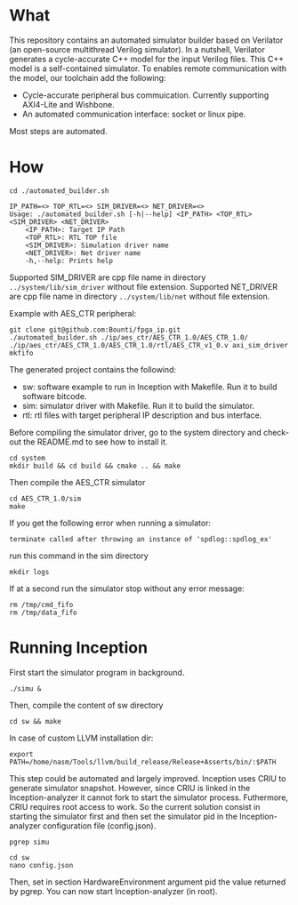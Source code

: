 # What

This repository contains an automated simulator builder based on Verilator (an open-source multithread Verilog simulator).
In a nutshell, Verilator generates a cycle-accurate C++ model for the input Verilog files.
This C++ model is a self-contained simulator. To enables remote communication with the model, our toolchain add the following:
* Cycle-accurate peripheral bus commuication. Currently supporting AXI4-Lite and Wishbone.
* An automated communication interface: socket or linux pipe.

Most steps are automated.

# How

```
cd ./automated_builder.sh

IP_PATH=<> TOP_RTL=<> SIM_DRIVER=<> NET_DRIVER=<>
Usage: ./automated_builder.sh [-h|--help] <IP_PATH> <TOP_RTL> <SIM_DRIVER> <NET_DRIVER>
	<IP_PATH>: Target IP Path
	<TOP_RTL>: RTL TOP file
	<SIM_DRIVER>: Simulation driver name
	<NET_DRIVER>: Net driver name
	-h,--help: Prints help
```

Supported SIM_DRIVER are cpp file name in directory ```../system/lib/sim_driver``` without file extension.
Supported NET_DRIVER are cpp file name in directory ```../system/lib/net``` without file extension.

Example with AES_CTR peripheral:

```
git clone git@github.com:Bounti/fpga_ip.git
./automated_builder.sh ./ip/aes_ctr/AES_CTR_1.0/AES_CTR_1.0/ ./ip/aes_ctr/AES_CTR_1.0/AES_CTR_1.0/rtl/AES_CTR_v1_0.v axi_sim_driver mkfifo
```

The generated project contains the followind:
* sw: software example to run in Inception with Makefile. Run it to build software bitcode.
* sim: simulator driver with Makefile. Run it to build the simulator.
* rtl: rtl files with target peripheral IP description and bus interface.

Before compiling the simulator driver, go to the system directory and check-out the README.md to see how to install it.
```
cd system
mkdir build && cd build && cmake .. && make
```

Then compile the AES_CTR simulator

```
cd AES_CTR_1.0/sim
make
```

If you get the following error when running a simulator:
```
terminate called after throwing an instance of 'spdlog::spdlog_ex'
```
run this command in the sim directory 
```
mkdir logs
```

If at a second run the simulator stop without any error message:
```
rm /tmp/cmd_fifo 
rm /tmp/data_fifo 
```

# Running Inception

First start the simulator program in background.
```
./simu &
```

Then, compile the content of sw directory 
```
cd sw && make
```

In case of custom LLVM installation dir:
```
export PATH=/home/nasm/Tools/llvm/build_release/Release+Asserts/bin/:$PATH
```

This step could be automated and largely improved.
Inception uses CRIU to generate simulator snapshot.
However, since CRIU is linked in the Inception-analyzer it cannot fork to start the simulator process.
Futhermore, CRIU requires root access to work. So the current solution consist in starting the simulator
first and then set the simulator pid in the Inception-analyzer configuration file (config.json).

```
pgrep simu

cd sw
nano config.json
```

Then, set in section HardwareEnvironment argument pid the value returned by pgrep.
You can now start Inception-analyzer (in root).


